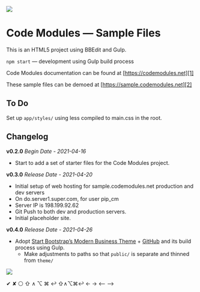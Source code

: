 [![][header]][siteurl]

# Code Modules — Sample Files

This is an HTML5 project using BBEdit and Gulp.

`npm start` — development using Gulp build process



Code Modules documentation can be found at [https://codemodules.net][1]

These sample files can be demoed at [https://sample.codemodules.net][2]


## To Do

Set up `app/styles/` using less compiled to main.css in the root.



## Changelog

**v0.2.0** 
_Begin Date - 2021-04-16_

*	Start to add a set of starter files for the Code Modules project.



**v0.3.0** 
_Release Date - 2021-04-20_

*	Initial setup of web hosting for sample.codemodules.net production and dev servers
*	On do.server1.super.com, for user pip_cm
*	Server IP is 198.199.92.62
*	Git Push to both dev and production servers.
*	Initial placeholder site.



**v0.4.0** 
_Release Date - 2021-04-26_

*	Adopt [Start Bootstrap’s Modern Business Theme][3] + [GitHub][4] and its build process using Gulp.
	*	Make adjustments to paths so that `public/` is separate and thinned from `theme/`





[![][piplogo]][pipurl]


[header]: https://picsum.photos/id/1073/1200/400
[siteurl]: https://sample.codemodules.com
[piplogo]: https://pipsqueak.com/images/Logo-Pipsqueak_Bookplate-Red_Text-bgTrans-200x190.png
[pipurl]: https://pipsqueak.com/





✔	✘	⚪	⇧	∧	⌥	⌘	↩	⇧∧⌥⌘↩	← → ⟵ ⟶



[1]: https://codemodules.net
[2]: https://sample.codemodules.net
[3]: https://startbootstrap.com/template/modern-business
[4]: https://github.com/startbootstrap/startbootstrap-modern-business
